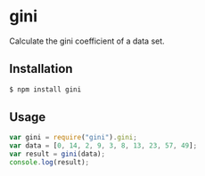 # gini

Calculate the gini coefficient of a data set.

## Installation

```bash
$ npm install gini
```

## Usage

```javascript
var gini = require("gini").gini;
var data = [0, 14, 2, 9, 3, 8, 13, 23, 57, 49];
var result = gini(data);
console.log(result);
```
